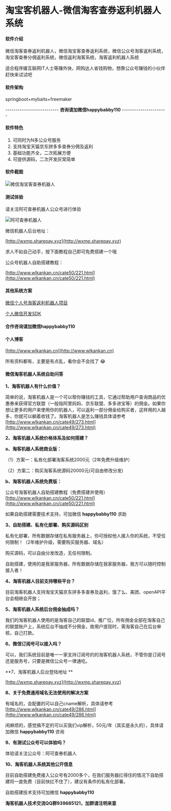 # 淘宝客机器人-微信淘客查券返利机器人系统

#### 软件介绍
微信淘客查券返利机器人，微信淘宝客查券返利系统，微信公众号淘客返利系统，淘宝客查券分佣返利系统，微信返利淘客系统，淘客返利机器人系统

适合程序媛互联网IT人士等赚外快，网购达人省钱购物，想靠公众号赚钱的小伙伴赶快来试试吧

#### 软件架构
springboot+mybaits+freemaker

-------------------------- **咨询请加微信happybabby110** ----------------------

#### 软件特色

1.  可同时为N多公众号服务
2.  支持淘宝天猫京东拼多多查券分佣及返利
3.  基础功能齐全，二次拓展方便
4.  可提供源码，二次开发灰常简单

#### 软件截图


![微信淘宝客查券机器人](https://github.com/sdkfactory/wechatfanli/blob/master/360%E6%88%AA%E5%9B%BE20210106122542624.jpg "微信淘宝客查券机器人")

#### 测试体验

请关注阿可查券机器人公众号进行体验

![阿可查券机器人](https://github.com/sdkfactory/wechatfanli/blob/master/597763B6D3EDAF47B940C91CA01BBADF.jpg "阿可查券机器人")

微信机器人后台地址：

[http://wxmp.sharepay.xyz](http://wxmp.sharepay.xyz)

求人不如自己动手，按下面教程自己即可免费搭建一个哦

公众号机器人自助搭建教程：

[http://www.wlkankan.cn/cate50/221.html](http://www.wlkankan.cn/cate50/221.html)


#### 其他系统方案

[微信个人号淘客返利机器人项目](https://gitee.com/tangjinjinwx/wechatbot)

[个人微信开发SDK](https://gitee.com/tangjinjinwx/Public.WeChat.CRM.SDK/)


#### 合作咨询请加微信happybabby110


#### 个人博客

[http://www.wlkankan.cn](http://www.wlkankan.cn)

所有资料都有，主要是有点乱，看你会不会找了 :joy: 

#### 微信淘客机器人系统自助问答
 **1、淘客机器人有什么价值？** 

简单的说，淘客机器人是一个可以帮你赚钱的工具，它通过帮助用户查询商品的优惠券来获得官方联盟（一般指阿里妈妈、京东联盟、多多进宝等）的佣金。如果你想让更多的用户来使用你的机器人，可以返利一部分佣金给购买者，这样用的人越多，你就可以躺着收钱了。淘客机器人是怎么赚钱具体请参考[http://www.wlkankan.cn/cate49/273.html](http://www.wlkankan.cn/cate49/273.html)
 

**2、淘客机器人系统价格体系及如何搭建？** 

 **a、淘客机器人系统商业版：** 

（1）方案一：私有化部署淘客系统2000元（2年免费升级维护）

（2）方案二：购买淘客系统源码20000元(可自由修改分发)

 **b、淘客机器人系统免费版：** 

公众号淘客机器人自助搭建教程（免费搭建并使用） [http://www.wlkankan.cn/cate50/221.html](http://www.wlkankan.cn/cate50/221.html) 

如果自助搭建需要技术支持，可加微信 **happybabby110** 求助

 **3、自助搭建、私有化部署、购买源码区别** 

私有化部署，所有数据存储在私有服务器上，你可授权他人接入你的系统，不受任何限制！（2年维护升级，需要购买服务器、域名）

购买源码，可以自由分发改造，无任何限制。

自助搭建，使用的是我家服务器，所有数据存储在我家服务器，我方可以随时控制接入者！

 **4、淘客机器人目前支持哪些平台？** 

目前淘客机器人支持淘宝天猫京东拼多多查券及返利，饿了么、美团、openAPI平台会相继会开放；

 **5、淘客机器人系统后台佣金抽成吗？** 

我们的淘客机器人使用的是淘客自己的联盟id，推广位，所有佣金全部在淘客自己的联盟账户上，系统后台不抽成不分佣金，故用户提现时，需淘客自己在后台审核，自己打款。

 **6、微信订阅号可以接入吗？** 

可以，我们系统目前是唯一一家支持订阅号的的淘客机器人系统，不管你是订阅号还是服务号，只要是微信公众号一律通吃。

 **7、淘客机器人后台登陆地址 ** 

[http://wxmp.sharepay.xyz](http://wxmp.sharepay.xyz)

 **8、关于免费通用域名无法使用的解决方案** 

有域名的，会配置的可以自己cname解析，具体请参考[http://www.wlkankan.cn/cate49/286.html](http://www.wlkankan.cn/cate49/286.html)

闲麻烦的，感觉搞不定的可以买我们vip解析，50元/年（其实是永久的），具体请加微信 **happybabby110** 咨询

 **9、有测试公众号可以体验吗？** 

体验请关注公众号：阿可查券机器人

 **10、淘客机器人系统其他公开信息** 

目前自助搭建免费接入公众号有2000多个，在我们服务器扛得住的情况下自助搭建将一直免费（目前快扛不住了），建议有条件的私有化部署。

自助搭建技术支持可加微信 **happybabby110** 




**淘客机器人技术交流QQ群939685121，加群请注明来意**


